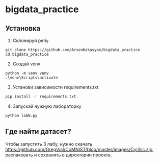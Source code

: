 # bigdata_practice
## Установка
1. Склонируй репу
```
git clone https://github.com/ArsenKakasyan/bigdata_practice
cd bigdata_practice
```
2. Создай venv
```
python -m venv venv
.\venv\Scripts\activate
```
3. Установи зависимости requirements.txt

```sh
pip install -r requirements.txt
```

4. Запускай нужную лабораторку
```sh
python labN.py
```
## Где найти датасет?
Чтобы запустить 3 лабу, нужно скачать https://github.com/GregVial/CoMNIST/blob/master/images/Cyrillic.zip, распаковать и сохранить в директории проекта.
